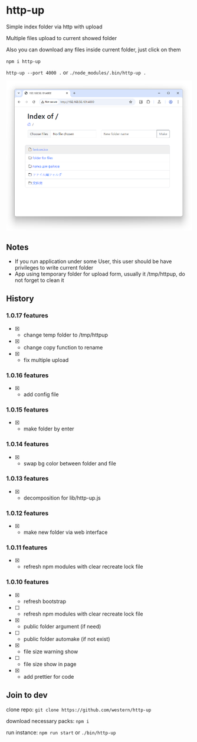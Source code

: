 # http-up

Simple index folder via http with upload

Multiple files upload to current showed folder

Also you can download any files inside current folder, just click on them

`npm i http-up`

`http-up --port 4000 .` or `./node_modules/.bin/http-up .`



![alt text](https://github.com/western/http-up/blob/dev/doc/screen.png?raw=true&17)

## Notes

- If you run application under some User, this user should be have privileges to write current folder
- App using temporary folder for upload form, usually it /tmp/httpup, do not forget to clean it

## History

### 1.0.17 features
- [x] - change temp folder to /tmp/httpup
- [x] - change copy function to rename
- [x] - fix multiple upload

### 1.0.16 features
- [x] - add config file

### 1.0.15 features
- [x] - make folder by enter

### 1.0.14 features
- [x] - swap bg color between folder and file

### 1.0.13 features
- [x] - decomposition for lib/http-up.js

### 1.0.12 features
- [x] - make new folder via web interface

### 1.0.11 features
- [x] - refresh npm modules with clear recreate lock file

### 1.0.10 features
- [x] - refresh bootstrap
- [ ] - refresh npm modules with clear recreate lock file
- [x] - public folder argument (if need)
- [ ] - public folder automake (if not exist)
- [x] - file size warning show
- [ ] - file size show in page
- [x] - add prettier for code


## Join to dev

clone repo:
`git clone https://github.com/western/http-up`

download necessary packs:
`npm i`

run instance:
`npm run start` or `./bin/http-up`
